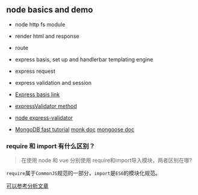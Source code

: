 ## node basics and demo

- node http fs module
- render html and response
- route
- express basis, set up and handlerbar templating engine
- express request
- express validation and session



- [Express basis link](http://javascript.ruanyifeng.com/nodejs/express.html)
- [expressValidator method](https://github.com/chriso/validator.js)
- [node express-validator](https://www.npmjs.com/package/express-validator)
- [MongoDB fast tutorial](https://github.com/StevenSLXie/Tutorials-for-Web-Developers/blob/master/MongoDB%20%E6%9E%81%E7%AE%80%E5%AE%9E%E8%B7%B5%E5%85%A5%E9%97%A8.md)
[monk doc](https://automattic.github.io/monk/docs/GETTING_STARTED.html)
[mongoose doc](http://mongoosejs.com/docs/guide.html)

### require 和 import 有什么区别？
> 在使用 node 和 vue 分别使用 require和import导入模块，两者区别在哪?

`require`属于`CommonJS`规范的一部分，`import`是`ES6`的模块化规范。

[可以参考分析文章](http://imweb.io/topic/582293894067ce9726778be9)
